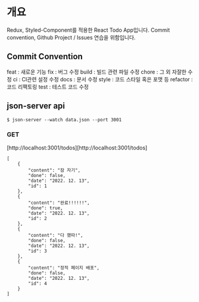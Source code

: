 # 개요

Redux, Styled-Component를 적용한 React Todo App입니다.
Commit convention, Github Project / Issues 연습을 위함입니다.

## Commit Convention

feat : 새로운 기능
fix : 버그 수정
build : 빌드 관련 파일 수정
chore : 그 외 자잘한 수정
ci : CI관련 설정 수정
docs : 문서 수정
style : 코드 스타일 혹은 포맷 등
refactor : 코드 리팩토링
test : 테스트 코드 수정

## json-server api

```
$ json-server --watch data.json --port 3001
```

### GET

[http://localhost:3001/todos][http://localhost:3001/todos]

```
[
    {
        "content": "잠 자기",
        "done": false,
        "date": "2022. 12. 13",
        "id": 1
    },
    {
        "content": "완료!!!!!!",
        "done": true,
        "date": "2022. 12. 13",
        "id": 2
    },
    {
        "content": "다 했따!",
        "done": false,
        "date": "2022. 12. 13",
        "id": 3
    },
    {
        "content": "정적 페이지 배포",
        "done": false,
        "date": "2022. 12. 13",
        "id": 4
    }
]
```
